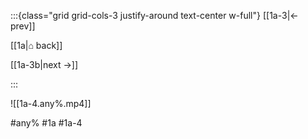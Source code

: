 :::{class="grid grid-cols-3 justify-around text-center w-full"}
[[1a-3|← prev]]

[[1a|⌂ back]]

[[1a-3b|next →]]

:::

![[1a-4.any%.mp4]]

#any% #1a #1a-4